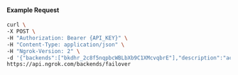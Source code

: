 <!-- Code generated for API Clients. DO NOT EDIT. -->

#### Example Request

```bash
curl \
-X POST \
-H "Authorization: Bearer {API_KEY}" \
-H "Content-Type: application/json" \
-H "Ngrok-Version: 2" \
-d '{"backends":["bkdhr_2c8f5nqpbcWBLbXb9C1XMcvqbrE"],"description":"acme failover","metadata":"{\"environment\": \"staging\"}"}' \
https://api.ngrok.com/backends/failover
```
